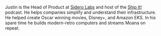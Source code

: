 Justin is the Head of Product at [Sidero Labs](https://siderolabs.com) and host of the [Ship It!](https://shipit.show) podcast. He helps companies simplify and understand their infrastructure. He helped create Oscar winning movies, Disney+, and Amazon EKS. In his spare time he builds modern-retro computers and streams Moana on repeat.
